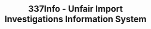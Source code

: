 ---
bigquery: https://console.cloud.google.com/bigquery?p=patents-public-data&d=usitc_investigations&page=dataset&project=sheets-management-319211
citation: US International Trade Commission 337Info Unfair Import Investigations Information
  System
contributors: US International Trade Comission
cost: None
description: US International Trade Commission 337Info Unfair Import Investigations
  Information System contains data on investigations done under Section 337. Section
  337 declares the infringement of certain statutory intellectual property rights
  and other forms of unfair competition in import trade to be unlawful practices.
  Most Section 337 investigations involve allegations of patent or registered trademark
  infringement.
documentation: FAQ and tutorial available on the site
last_edit: Mon, 04 Apr 2022 19:10:40 GMT
location: https://pubapps2.usitc.gov/337external/
maintained_by: US International Trade Comission
schema_fields: '[''reportingRequirements'', ''copyrightNumbers'', ''issueDateOtherNonFinal'',
  ''lastUpdated'', ''teoIdIssueDate'', ''investigationTermDate'', ''finalDetNoViolation'',
  ''finalDetViolation'', ''currentActiveALJ'', ''teoProceedingInvolved'', ''publication_number'',
  ''docketNo'', ''htsNumbers'', ''targetDate'', ''internalRemand'', ''patentNumber'',
  ''trademarkNumbers'', ''dateComplaintFiled'', ''startDateMarkmanHearing'', ''title'',
  ''endDateMarkmanHearing'', ''dateCreated'', ''finalIdOnViolationIssue'', ''currentStatus'',
  ''scheduledEndDateEvidHear'', ''dateOfPublicationFrNotice'', ''complainant'', ''markmanHearing'',
  ''aljAssigned'', ''actualStartDateEvidHear'', ''investigationNo'', ''ouiiAttorney'',
  ''invUnfairAct'', ''investigationType'', ''gcAttorney'', ''id'', ''ouiiParticipation'',
  ''teoIdDueDate'', ''actualEndDateEvidHear'', ''patentNumbers'', ''respondent'',
  ''teoReliefGranted'', ''scheduledStartDateEvidHear'', ''cafcAppeals'', ''finalIdOnViolationDue'']'
shortname: unfair_import_investigations
tags:
- import
- legal
- trade
timeframe: 2008-2021 (prior to 2008 downloadable as a JSON file)
title: 337Info - Unfair Import Investigations Information System
uuid: 2721f5ec-e599-4890-9265-9706719fc71e
---